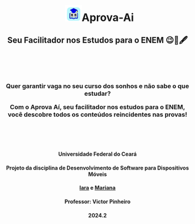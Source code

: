 <h1 align="center">
 <img src="https://raw.githubusercontent.com/Mariana-Pereiraa/Aprova-Ai/refs/heads/main/AprovaAi/app/src/main/res/drawable/img1_logo.png"; width="45" style="vertical-align: left; margin-left: 10px;" />Aprova-Ai
  <h2 align="center"> 
    Seu Facilitador nos Estudos para o ENEM 😉📖🖋️
  </h2>
</h1>

<br>
<br>
<br>

<h3 align="center">
Quer garantir vaga no seu curso dos sonhos e não sabe o que estudar?

Com o Aprova Aí, seu facilitador nos estudos para o ENEM, você descobre todos os conteúdos reincidentes nas provas!

</h3>

<br>
<br>
<br>

<h4 align="center">Universidade Federal do Ceará</h4>

<h4 align="center">Projeto da disciplina de Desenvolvimento de Software para Dispositivos Móveis</h4>

<h4 align="center">
  <a href="https://github.com/iaraslima">Iara</a> e <a href="https://github.com/Mariana-Pereiraa">Mariana</a>
</h4> 

<h4 align="center">Professor: Victor Pinheiro</h4>

<h4 align="center">2024.2</h4>


